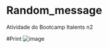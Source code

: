 # Random_message
 Atividade do Bootcamp Italents n2 

 #Print
 ![image](https://github.com/user-attachments/assets/d8b4331f-20d6-4bb9-bfcb-b29294998ef9)

